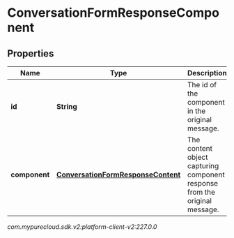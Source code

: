 # ConversationFormResponseComponent


## Properties

| Name | Type | Description | Notes |
| ------------ | ------------- | ------------- | ------------- |
| **id** | **String** | The id of the component in the original message. |  |
| **component** | [**ConversationFormResponseContent**](ConversationFormResponseContent) | The content object capturing component response from the original message. |  |




_com.mypurecloud.sdk.v2:platform-client-v2:227.0.0_
